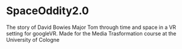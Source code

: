 # SpaceOddity2.0
The story of David Bowies Major Tom through time and space in a VR setting for googleVR. Made for the Media Trasformation course at the University of Cologne
